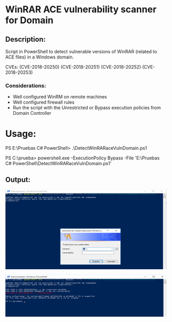 # WinRAR ACE vulnerability scanner for Domain

## Description: 

Script in PowerShell to detect vulnerable versions of WinRAR (related to ACE files) in a Windows domain.

CVEs: (CVE-2018-20250) (CVE-2018-20251) (CVE-2018-20252) (CVE-2018-20253)

### Considerations:

- Well configured WinRM on remote machines
- Well configured firewall rules
- Run the script with the Unrestricted or Bypass execution policies from Domain Controller


# Usage: 

 PS E:\Pruebas C# PowerShell> .\DetectWinRARaceVulnDomain.ps1

 PS C:\prueba> powershell.exe -ExecutionPolicy Bypass -File 'E:\Pruebas C# PowerShell\DetectWinRARaceVulnDomain.ps1'
 
 ## Output:

![](https://raw.githubusercontent.com/v3nt4n1t0/DetectWinRARaceVulnDomain.ps1/master/1.PNG)

![](https://raw.githubusercontent.com/v3nt4n1t0/DetectWinRARaceVulnDomain.ps1/master/2.PNG)
